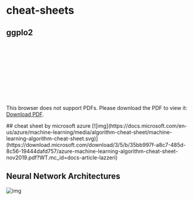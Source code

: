 # cheat-sheets
## ggplo2
<object data="https://rstudio.com/wp-content/uploads/2015/03/ggplot2-cheatsheet.pdf" type="application/pdf">
    <embed src="https://rstudio.com/wp-content/uploads/2015/03/ggplot2-cheatsheet.pdf">
        <p>This browser does not support PDFs. Please download the PDF to view it: <a href="https://rstudio.com/wp-content/uploads/2015/03/ggplot2-cheatsheet.pdf">Download PDF</a>.</p>
    </embed>
</object>
## cheat sheet by microsoft azure
[![img](https://docs.microsoft.com/en-us/azure/machine-learning/media/algorithm-cheat-sheet/machine-learning-algorithm-cheat-sheet.svg)](https://download.microsoft.com/download/3/5/b/35bb997f-a8c7-485d-8c56-19444dafd757/azure-machine-learning-algorithm-cheat-sheet-nov2019.pdf?WT.mc_id=docs-article-lazzeri)

## Neural Network Architectures
![img](https://www.asimovinstitute.org/wp-content/uploads/2019/04/NeuralNetworkZoo20042019.png)

